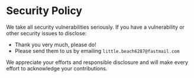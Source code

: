 # Security Policy

We take all security vulnerabilities seriously.
If you have a vulnerability or other security issues to disclose:

- Thank you very much, please do!
- Please send them to us by emailing `little.beach6287@fastmail.com`

We appreciate your efforts and responsible disclosure and will make every effort to acknowledge your contributions.
